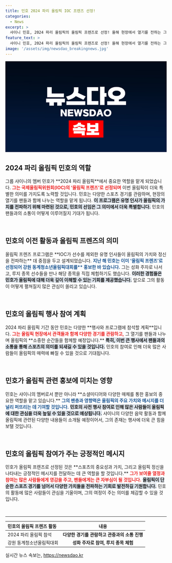 ```yaml
---
title: 민호 2024 파리 올림픽 IOC 프렌즈 선정!
categories:
  - News
excerpt: >
  샤이니 민호, 2024 파리 올림픽의 올림픽 프렌즈로 선정! 올해 현장에서 열기를 전하는 그의 특별한 미션이 기대됩니다. 민호와 함께하는 올림픽의 매력을 놓치지 마세요!
feature_text: >
  샤이니 민호, 2024 파리 올림픽의 올림픽 프렌즈로 선정! 올해 현장에서 열기를 전하는 그의 특별한 미션이 기대됩니다. 민호와 함께하는 올림픽의 매력을 놓치지 마세요!
image: '/assets/img/newsdao_breakingnews.jpg'
---
```


<p><img src="/assets/img/newsdao_breakingnews.jpg" alt="ontimetimes 속보" /></p>

<h2 data-ke-size="size26">2024 파리 올림픽 민호의 역할</h2>

<p data-ke-size="size16">그룹 샤이니의 멤버 민호가 **2024 파리 올림픽**에서 중요한 역할을 맡게 되었습니다. <b><span style="color: #ee2323;">그는 국제올림픽위원회(IOC)의 ‘올림픽 프렌즈’로 선정되며</span></b> 이번 올림픽이 더욱 특별한 의미를 가지도록 노력할 것입니다. 민호는 다양한 스포츠 경기를 관람하며, 현장의 열기를 팬들과 함께 나누는 역할을 맡게 됩니다. <b><span style="background-color: #21538527;">이 프로그램은 유명 인사가 올림픽의 가치를 전파하기 위해 마련된 것으로, 민호의 선임은 그 의미에서 더욱 특별합니다.</span></b> 민호의 팬들과의 소통이 어떻게 이루어질지 기대가 됩니다.</p>

<p data-ke-size="size16">&nbsp;</p>

<h2 data-ke-size="size26">민호의 이전 활동과 올림픽 프렌즈의 의미</h2>

<p data-ke-size="size16">올림픽 프렌즈 프로그램은 **IOC가 선수를 제외한 유명 인사들이 올림픽의 가치와 정신을 전파하는** 데 중점을 두고 설계되었습니다. <b><span style="color: #1a5490;">지난 해 민호는 이미 ‘올림픽 프렌즈’로 선정되어 강원 동계청소년올림픽대회를** 홍보한 바 있습니다.</span></b> 그는 성화 주자로 나서고, 루지 종목 선수들을 만나 해당 종목을 직접 체험하기도 했습니다. <b><span style="background-color: #21538527;">이러한 경험들은 민호가 올림픽에 대해 더욱 깊이 이해할 수 있는 기회를 제공했습니다.</span></b> 앞으로 그의 활동이 어떻게 펼쳐질지 많은 관심이 쏠리고 있습니다.</p>

<p data-ke-size="size16">&nbsp;</p>

<h2 data-ke-size="size26">민호의 올림픽 행사 참여 계획</h2>

<p data-ke-size="size16">2024 파리 올림픽 기간 동안 민호는 다양한 **행사와 프로그램에 참석할 계획**입니다. <b><span style="color: #ee2323;">그는 올림픽 현장에서 관객들과 함께 다양한 경기를 관람하고,</span></b> 그 열기를 팬들과 나누며 올림픽의 **소중한 순간들을 함께할 예정입니다.** <b><span style="background-color: #21538527;">특히, 이번 큰 행사에서 팬들과의 소통을 통해 스포츠의 의미를 되새길 수 있을 것입니다.</span></b> 민호의 참여로 인해 더욱 많은 사람들이 올림픽의 매력에 빠질 수 있을 것으로 기대됩니다.</p>

<p data-ke-size="size16">&nbsp;</p>

<h2 data-ke-size="size26">민호가 올림픽 관련 홍보에 미치는 영향</h2>

<p data-ke-size="size16">민호는 샤이니의 멤버로서 뿐만 아니라 **소셜미디어와 다양한 매체를 통한 홍보의 중요한 역할을 맡고 있습니다.** <b><span style="color: #1a5490;">그의 팬층과 영향력은 올림픽의 주요 가치와 메시지를 더 널리 퍼뜨리는 데 기여할 것입니다.</span></b> <b><span style="background-color: #21538527;">민호의 사전 행사 참여로 인해 많은 사람들이 올림픽에 대한 관심을 더욱 높일 수 있을 것으로 예상됩니다.</span></b> 샤이니의 다양한 음악 활동과 함께 올림픽에 관련된 다양한 내용들이 소개될 예정이어서, 그의 존재는 행사에 더욱 큰 힘을 보탤 것입니다.</p>

<p data-ke-size="size16">&nbsp;</p>

<h2 data-ke-size="size26">민호의 올림픽 참여가 주는 긍정적인 메시지</h2>

<p data-ke-size="size16">민호가 올림픽 프렌즈로 선정된 것은 **스포츠의 중요성과 가치, 그리고 올림픽 정신을 나타내는 긍정적인 메시지를 전달하는 데 큰 역할을 할 것입니다.** <b><span style="color: #ee2323;">그가 보여줄 열정과 참여는 많은 사람들에게 영감을 주고, 팬들에게는 큰 자부심이 될 것입니다.</span></b> <b><span style="background-color: #21538527;">올림픽이 단순한 스포츠 경기를 넘어서 다양한 가치들을 전파하는 기회로 발전하길 기원합니다.</span></b> 민호의 활동에 많은 사람들이 관심을 기울이며, 그의 여정이 주는 의미를 체감할 수 있을 것입니다.</p>

<p data-ke-size="size16">&nbsp;</p>

<hr>

<table style="width: 100%; border-collapse: collapse;">
    <thead>
        <tr>
            <th style="text-align: left;">민호의 올림픽 프렌즈 활동</th>
            <th style="text-align: center;">내용</th>
        </tr>
    </thead>
    <tbody>
        <tr>
            <td style="text-align: left;">2024 파리 올림픽 참석</td>
            <td style="text-align: center; height: 17px;"><b>다양한 경기를 관람하고 관중과의 소통 진행</b></td>
        </tr>
        <tr>
            <td style="text-align: left;">강원 동계청소년올림픽대회</td>
            <td style="text-align: center; height: 17px;"><b>성화 주자로 참여, 루지 종목 체험</b></td>
        </tr>
    </tbody>
</table>

<p data-ke-size="size16"></p>
실시간 뉴스 속보는, <a href="https://newsdao.kr" rel="dofollow">https://newsdao.kr</a>



